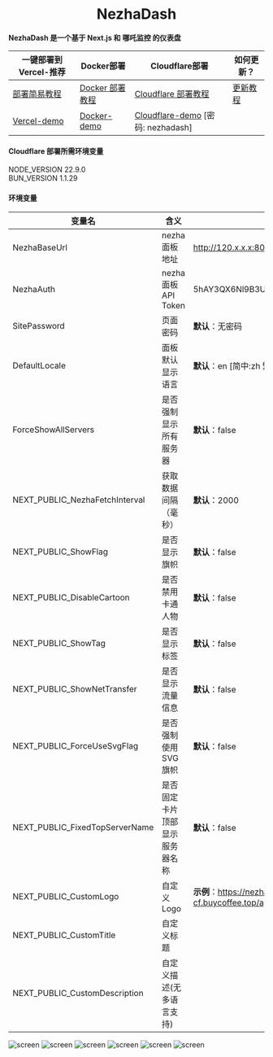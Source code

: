 <h1 align="center">NezhaDash</h1>

<strong>NezhaDash 是一个基于 Next.js 和 哪吒监控 的仪表盘</strong>
<br>

</div>

| 一键部署到 Vercel-推荐                                | Docker部署                                                      | Cloudflare部署                                                               | 如何更新？                                                |
| ----------------------------------------------------- | --------------------------------------------------------------- | ---------------------------------------------------------------------------- | --------------------------------------------------------- |
| [部署简易教程](https://buycoffee.top/blog/tech/nezha) | [Docker 部署教程](https://buycoffee.top/blog/tech/nezha-docker) | [Cloudflare 部署教程](https://buycoffee.top/blog/tech/nezha-cloudflare)      | [更新教程](https://buycoffee.top/blog/tech/nezha-upgrade) |
| [Vercel-demo](https://nezha-vercel.buycoffee.top)     | [Docker-demo](https://nezha-docker.buycoffee.tech)              | [Cloudflare-demo](https://nezha-cloudflare.buycoffee.tech) [密码: nezhadash] |

#### Cloudflare 部署所需环境变量

NODE_VERSION 22.9.0
<br>
BUN_VERSION 1.1.29

#### 环境变量

| 变量名                         | 含义                           | 示例                                                          |
| ------------------------------ | ------------------------------ | ------------------------------------------------------------- |
| NezhaBaseUrl                   | nezha 面板地址                 | http://120.x.x.x:8008                                         |
| NezhaAuth                      | nezha 面板 API Token           | 5hAY3QX6Nl9B3Uxxxx26KMvOMyXS1Udi                              |
| SitePassword                   | 页面密码                       | **默认**：无密码                                              |
| DefaultLocale                  | 面板默认显示语言               | **默认**：en [简中:zh 繁中:zh-t 英语:en 日语:ja]              |
| ForceShowAllServers            | 是否强制显示所有服务器         | **默认**：false                                               |
| NEXT_PUBLIC_NezhaFetchInterval | 获取数据间隔（毫秒）           | **默认**：2000                                                |
| NEXT_PUBLIC_ShowFlag           | 是否显示旗帜                   | **默认**：false                                               |
| NEXT_PUBLIC_DisableCartoon     | 是否禁用卡通人物               | **默认**：false                                               |
| NEXT_PUBLIC_ShowTag            | 是否显示标签                   | **默认**：false                                               |
| NEXT_PUBLIC_ShowNetTransfer    | 是否显示流量信息               | **默认**：false                                               |
| NEXT_PUBLIC_ForceUseSvgFlag    | 是否强制使用SVG旗帜            | **默认**：false                                               |
| NEXT_PUBLIC_FixedTopServerName | 是否固定卡片顶部显示服务器名称 | **默认**：false                                               |
| NEXT_PUBLIC_CustomLogo         | 自定义Logo                     | **示例**：https://nezha-cf.buycoffee.top/apple-touch-icon.png |
| NEXT_PUBLIC_CustomTitle        | 自定义标题                     |                                                               |
| NEXT_PUBLIC_CustomDescription  | 自定义描述(无多语言支持)       |                                                               |

![screen](/.github/shot-1.png)
![screen](/.github/shot-2.png)
![screen](/.github/shot-3.png)
![screen](/.github/shot-1-dark.png)
![screen](/.github/shot-2-dark.png)
![screen](/.github/shot-3-dark.png)
